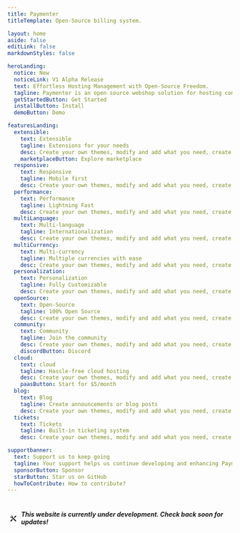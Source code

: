```yaml
---
title: Paymenter
titleTemplate: Open-Source billing system.

layout: home
aside: false
editLink: false
markdownStyles: false

heroLanding:
  notice: New
  noticeLink: V1 Alpha Release
  text: Effortless Hosting Management with Open-Source Freedom.
  tagline: Paymenter is an open source webshop solution for hosting companies. It's developed to provide an more easy way to manage your hosting company.
  getStartedButton: Get Started
  installButton: Install
  demoButton: Demo

featuresLanding:
  extensible:
    text: Extensible
    tagline: Extensions for your needs
    desc: Create your own themes, modify and add what you need, create your custom experience for your customers.
    marketplaceButton: Explore marketplace
  responsive:
    text: Responsive
    tagline: Mobile first
    desc: Create your own themes, modify and add what you need, create your custom experience for your customers.
  performance:
    text: Performance
    tagline: Lightning Fast
    desc: Create your own themes, modify and add what you need, create your custom experience for your customers.
  multiLanguage:
    text: Multi-language
    tagline: Internationalization
    desc: Create your own themes, modify and add what you need, create your custom experience for your customers.
  multiCurrency:
    text: Multi-currency
    tagline: Multiple currencies with ease
    desc: Create your own themes, modify and add what you need, create your custom experience for your customers.
  personalization:
    text: Personalization
    tagline: Fully Customizable
    desc: Create your own themes, modify and add what you need, create your custom experience for your customers.
  openSource:
    text: Open-Source
    tagline: 100% Open Source
    desc: Create your own themes, modify and add what you need, create your custom experience for your customers.
  community:
    text: Community
    tagline: Join the community
    desc: Create your own themes, modify and add what you need, create your custom experience for your customers.
    discordButton: Discord
  cloud:
    text: cloud
    tagline: Hassle-free cloud hosting
    desc: Create your own themes, modify and add what you need, create your custom experience for your customers.
    paasButton: Start for $5/month
  blog:
    text: Blog
    tagline: Create announcements or blog posts
    desc: Create your own themes, modify and add what you need, create your custom experience for your customers.
  tickets:
    text: Tickets
    tagline: Built-in ticketing system
    desc: Create your own themes, modify and add what you need, create your custom experience for your customers.

supportbanner:
  text: Support us to keep going
  tagline: Your support helps us continue developing and enhancing Paymenter. Every contribution makes a difference!
  sponsorButton: Sponsor
  starButton: Star us on GitHub
  howToContribute: How to contribute?
---
```


<script setup>
import Hero from '@theme/components/landing/Hero.vue'
import Slider from '@theme/components/landing/Slider.vue'
import Features from '@theme/components/landing/Features.vue'
import SupportBanner from '@theme/components/landing/SupportBanner.vue'
</script>

<div class="" style="background: var(--vp-custom-block-warning-bg);display: inline-flex;align-items: center;width: 100%; justify-content: center;padding: 4px;border-radius: 8px;">
  <svg style="margin-right:8px;" width="20px" height="20px" xmlns="http://www.w3.org/2000/svg" viewBox="0 0 24 24" fill="currentColor"><path d="M5.32943 3.27158C6.56252 2.8332 7.9923 3.10749 8.97927 4.09446C9.96652 5.08171 10.2407 6.51202 9.80178 7.74535L20.6465 18.5902L18.5252 20.7115L7.67936 9.86709C6.44627 10.3055 5.01649 10.0312 4.02952 9.04421C3.04227 8.05696 2.7681 6.62665 3.20701 5.39332L5.44373 7.63C6.02952 8.21578 6.97927 8.21578 7.56505 7.63C8.15084 7.04421 8.15084 6.09446 7.56505 5.50868L5.32943 3.27158ZM15.6968 5.15512L18.8788 3.38736L20.293 4.80157L18.5252 7.98355L16.7574 8.3371L14.6361 10.4584L13.2219 9.04421L15.3432 6.92289L15.6968 5.15512ZM8.62572 12.9333L10.747 15.0546L5.79729 20.0044C5.2115 20.5902 4.26175 20.5902 3.67597 20.0044C3.12464 19.453 3.09221 18.5793 3.57867 17.99L3.67597 17.883L8.62572 12.9333Z"></path></svg>
  <h5>This website is currently under development. Check back soon for updates!
  </h5>
</div>

<div class="VPHome">
    <Hero />
    <Slider />
    <Features />
    <SupportBanner />
</div>
